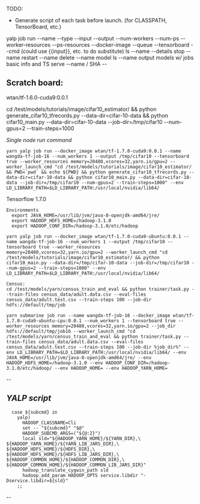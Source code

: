 TODO:
* Generate script of each task before launch. (for CLASSPATH, TensorBoard, etc.)

yalp
 job
   run
   --name
   --type
   --input
   --output
   --num-workers
   --num-ps
   --worker-resources
   --ps-resources
   --docker-image <docker-image>
   --queue <queue-name>
   --tensorboard
   --cmd (could use {{input}}, etc. to do substitute)
   ls
   --name
   --details
   stop
   --name
   restart
   --name
   delete
   --name
 model
   ls
   --name
     output models w/ jobs basic info and TS
   serve
   --name / SHA
   --<look at simple-tensor-serving doc> 


Scratch board:
--
wtan/tf-1.6.0-cuda9:0.0.1

cd /test/models/tutorials/image/cifar10_estimator/ && python generate_cifar10_tfrecords.py --data-dir=cifar-10-data && python cifar10_main.py --data-dir=cifar-10-data --job-dir=/tmp/cifar10 --num-gpus=2 --train-steps=1000

*Single node run command* 
```
yarn yalp job run --docker_image wtan/tf-1.7.0-cuda9:0.0.1 --name wangda-tf-job-16 --num_workers 1 --output /tmp/cifar10 --tensorboard true --worker_resources memory=20480,vcores=32,yarn.io/gpu=2 --worker_launch_cmd "cd /test/models/tutorials/image/cifar10_estimator/ && PWD=`pwd` && echo ${PWD} && python generate_cifar10_tfrecords.py --data-dir=cifar-10-data && python cifar10_main.py --data-dir=cifar-10-data --job-dir=/tmp/cifar10 --num-gpus=2 --train-steps=1000" --env LD_LIBRARY_PATH=$LD_LIBRARY_PATH:/usr/local/nvidia/lib64/
```

Tensorflow 1.7.0
```
Environments
  export JAVA_HOME=/usr/lib/jvm/java-8-openjdk-amd64/jre/
  export HADOOP_HDFS_HOME=/hadoop-3.1.0
  export HADOOP_CONF_DIR=/hadoop-3.1.0/etc/hadoop
```

```
yarn yalp job run --docker_image wtan/tf-1.7.0-cuda9-ubuntu:0.0.1 --name wangda-tf-job-16 --num_workers 1 --output /tmp/cifar10 --tensorboard true --worker_resources memory=20480,vcores=32,yarn.io/gpu=2 --worker_launch_cmd "cd /test/models/tutorials/image/cifar10_estimator/ && python cifar10_main.py --data-dir=/tmp/cifar-10-data --job-dir=/tmp/cifar10 --num-gpus=2 --train-steps=1000" --env LD_LIBRARY_PATH=$LD_LIBRARY_PATH:/usr/local/nvidia/lib64/
```

```
Census: 
cd /test/models/yarn/census_train_and_eval && python trainer/task.py --train-files census_data/adult.data.csv --eval-files census_data/adult.test.csv --train-steps 100 --job-dir hdfs://default/tmp/job

yarn submarine job run --name wangda-tf-job-16 --docker_image wtan/tf-1.7.0-cuda9-ubuntu-cpu:0.0.1 --num_workers 1 --tensorboard true --worker_resources memory=20480,vcores=32,yarn.io/gpu=2 --job_dir hdfs://default/tmp/job16 --worker_launch_cmd "cd /test/models/yarn/census_train_and_eval && python trainer/task.py --train-files census_data/adult.data.csv --eval-files census_data/adult.test.csv --train-steps 100 --job-dir %job_dir%" --env LD_LIBRARY_PATH=$LD_LIBRARY_PATH:/usr/local/nvidia/lib64/ --env JAVA_HOME=/usr/lib/jvm/java-8-openjdk-amd64/jre/ --env HADOOP_HDFS_HOME=/hadoop-3.1.0 --env HADOOP_CONF_DIR=/hadoop-3.1.0/etc/hadoop/ --env HADOOP_HOME= --env HADOOP_YARN_HOME=
```
--

*YALP script*
--
```
  case ${subcmd} in
    yalp)
      HADOOP_CLASSNAME=Cli
      set -- "${subcmd}" "$@"
      HADOOP_SUBCMD_ARGS=("${@:2}")
      local sld="${HADOOP_YARN_HOME}/${YARN_DIR},\
${HADOOP_YARN_HOME}/${YARN_LIB_JARS_DIR},\
${HADOOP_HDFS_HOME}/${HDFS_DIR},\
${HADOOP_HDFS_HOME}/${HDFS_LIB_JARS_DIR},\
${HADOOP_COMMON_HOME}/${HADOOP_COMMON_DIR},\
${HADOOP_COMMON_HOME}/${HADOOP_COMMON_LIB_JARS_DIR}"
      hadoop_translate_cygwin_path sld
      hadoop_add_param HADOOP_OPTS service.libdir "-Dservice.libdir=${sld}"
    ;;
```
--